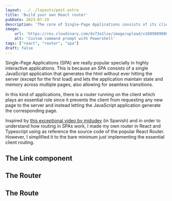 ```yaml
---
layout: ../../layouts/post.astro
title: 'Build your own React router'
pubDate: 2023-07-19
description: 'The core of Single-Page Applications consists of its client routing which allows navigating through the pages without hitting the server. I made a basic React router to better understand this behavior.'
image:
    url: 'https://res.cloudinary.com/dx73a1lse/image/upload/v1689889088/blog/overview_ugl3u2.webp' 
    alt: 'Custom command prompt with Powershell'
tags: ["react", "router", "spa"]
draft: false
---
```

Single-Page Applications (SPA) are really popular specially in highly interactive applications. This is because an SPA consists of a single JavaScript application that generates the html without ever hitting the server (except for the first load) and lets the application maintain state and memory across multiple pages, also allowing for seamless transitions.

In this kind of applications, there is a router running on the client which plays an essential role since it prevents the client from requesting any new page to the server and instead letting the JavaScript application generate the corresponding page.

Inspired by [this exceptional video by midudev](https://www.youtube.com/watch?v=K2NcGYajvY4) (in Spanish) and in order to understand how routing in SPAs work, I made my own router in React and Typescript using as reference the source code of the popular React Router. However, I simplified it to the bare minimum just implementing the essential client routing.

## The Link component

## The Router

## The Route

